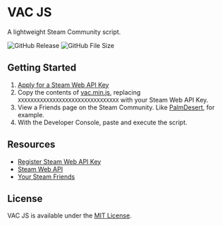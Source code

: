 # VAC JS
A lightweight Steam Community script.

![GitHub Release](https://img.shields.io/github/release/bluemwhitew/vac-js.svg?style=for-the-badge)
![GitHub File Size](https://img.shields.io/github/size/bluemwhitew/vac-js/vac.min.js.svg?style=for-the-badge)

## Getting Started
1. [Apply for a Steam Web API Key](https://steamcommunity.com/dev/apikey)
2. Copy the contents of [vac.min.js](https://raw.githubusercontent.com/bluemwhitew/vac-js/master/vac.min.js), replacing `XXXXXXXXXXXXXXXXXXXXXXXXXXXXXXXX` with your Steam Web API Key.
3. View a Friends page on the Steam Community. Like [PalmDesert](https://steamcommunity.com/id/palmdesert/friends), for example.
4. With the Developer Console, paste and execute the script.

## Resources
- [Register Steam Web API Key](https://steamcommunity.com/dev/apikey)
- [Steam Web API](https://developer.valvesoftware.com/wiki/Steam_Web_API)
- [Your Steam Friends](https://steamcommunity.com/my/friends)

## License
VAC JS is available under the [MIT License](LICENSE.txt).
